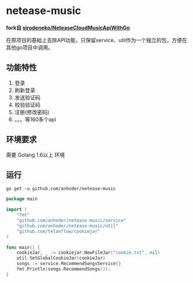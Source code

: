 # netease-music

**fork自 [sirodeneko/NeteaseCloudMusicApiWithGo](https://github.com/sirodeneko/NeteaseCloudMusicApiWithGo)**

在原项目的基础上去除API功能，只保留service、util作为一个独立的包，方便在其他go项目中调用。

## 功能特性
1. 登录
2. 刷新登录
3. 发送验证码
4. 校验验证码
5. 注册(修改密码)  
6. 。。。等160多个api

## 环境要求

需要 Golang 1.6以上 环境


## 运行

```shell
go get -u github.com/anhoder/netease-music
```

```go
package main

import (
    "fmt"
    "github.com/anhoder/netease-music/service"
    "github.com/anhoder/netease-music/util"
    "github.com/telanflow/cookiejar"
)

func main() {
    cookieJar, _ := cookiejar.NewFileJar("cookie.txt", nil)
    util.SetGlobalCookieJar(cookieJar)
    songs := service.RecommendSongsService{}
    fmt.Println(songs.RecommendSongs());
}

```
